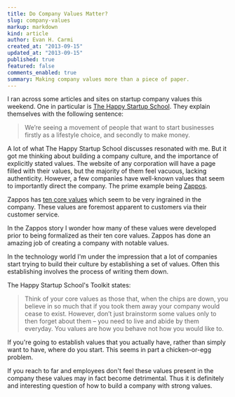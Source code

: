 ```yaml
---
title: Do Company Values Matter?
slug: company-values
markup: markdown
kind: article
author: Evan H. Carmi
created_at: "2013-09-15"
updated_at: "2013-09-15"
published: true
featured: false
comments_enabled: true
summary: Making company values more than a piece of paper.
---
```

I ran across some articles and sites on startup company values this weekend. One in particular is [The Happy Startup School](http://www.thehappystartupschool.com/about). They explain themselves with the following sentence:

> We’re seeing a movement of people that want to start businesses firstly as a lifestyle choice, and secondly to make money.

A lot of what The Happy Startup School discusses resonated with me. But it got me thinking about building a company culture, and the importance of explicitly stated values. The website of any corporation will have a page filled with their values, but the majority of them feel vacuous, lacking authenticity. However, a few companies have well-known values that seem to importantly direct the company. The prime example being [Zappos](http://zappos.com).

Zappos has [ten core values](http://about.zappos.com/our-unique-culture/zappos-core-values) which seem to be very ingrained in the company. These values are foremost apparent to customers via their customer service.

In the Zappos story I wonder how many of these values were developed prior to being formalized as their ten core values. Zappos has done an amazing job of creating a company with notable values.

In the technology world I'm under the impression that a lot of companies start trying to build their culture by establishing a set of values. Often this establishing involves the process of writing them down.

The Happy Startup School's Toolkit states:

> Think of your core values as those that, when the chips are down, you believe in so much that if you took them away your company would cease to exist. However, don’t just brainstorm some values only to then forget about them – you need to live and abide by them everyday. You values are how you behave not how you would like to.

If you're going to establish values that you actually have, rather than simply want to have, where do you start. This seems in part a chicken-or-egg problem.

If you reach to far and employees don't feel these values present in the company these values may in fact become detrimental. Thus it is definitely and interesting question of how to build a company with strong values.
